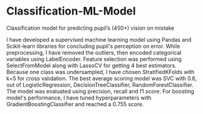 # Classification-ML-Model
Classification model for predicting pupil’s (450+) vision on mistake

I have developed a supervised machine learning model using Pandas and Scikit-learn libraries for concluding pupil's perception on error. While preprocessing, I have removed the outliers, then encoded categorical variables using LabelEncoder. Feature selection was performed using SelectFromModel along with LassoCV for getting 4 best estimators. Because one class was undersampled, I have chosen StratifiedKFolds with k=5 for cross validation. The best average scoring model was SVC with 0.6, out of LogisticRegression, DecisionTreeClassifier, RandomForestClassifier. The model was evaluated using precision, recall and f1 score. For boosting model's performance, I have tuned hyperparameters with GradientBoostingClassifier and reached a 0.755 score.
